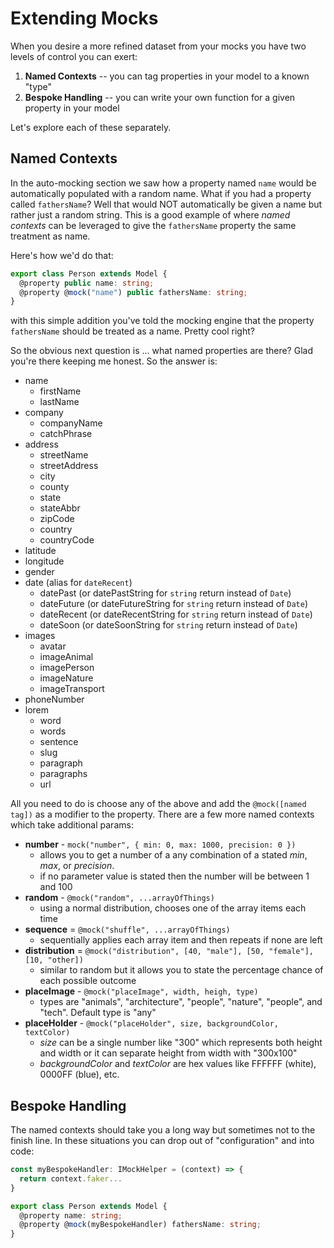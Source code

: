 # Extending Mocks

When you desire a more refined dataset from your mocks you have two levels of control you can exert:

1.  **Named Contexts** -- you can tag properties in your model to a known "type"
2.  **Bespoke Handling** -- you can write your own function for a given property in your model

Let's explore each of these separately.

## Named Contexts

In the auto-mocking section we saw how a property named `name` would be automatically populated with a random name. What if you had a property called `fathersName`? Well that would NOT automatically be given a name but rather just a random string. This is a good example of where _named contexts_ can be leveraged to give the `fathersName` property the same treatment as name.

Here's how we'd do that:

```typescript
export class Person extends Model {
  @property public name: string;
  @property @mock("name") public fathersName: string;
}
```

with this simple addition you've told the mocking engine that the property `fathersName` should be treated as a name. Pretty cool right?

So the obvious next question is ... what named properties are there? Glad you're there keeping me honest. So the answer is:

- name
  - firstName
  - lastName
- company
  - companyName
  - catchPhrase
- address
  - streetName
  - streetAddress
  - city
  - county
  - state
  - stateAbbr
  - zipCode
  - country
  - countryCode
- latitude
- longitude
- gender
- date (alias for `dateRecent`)
  - datePast (or datePastString for `string` return instead of `Date`)
  - dateFuture (or dateFutureString for `string` return instead of `Date`)
  - dateRecent (or dateRecentString for `string` return instead of `Date`)
  - dateSoon (or dateSoonString for `string` return instead of `Date`)
- images
  - avatar
  - imageAnimal
  - imagePerson
  - imageNature
  - imageTransport
- phoneNumber
- lorem
  - word
  - words
  - sentence
  - slug
  - paragraph
  - paragraphs
  - url

All you need to do is choose any of the above and add the `@mock([named tag])` as a modifier to the property. There are a few more named contexts which take additional params:

- **number** - `mock("number", { min: 0, max: 1000, precision: 0 })`
  - allows you to get a number of a any combination of a stated _min_, _max_, or _precision_.
  - if no parameter value is stated then the number will be between 1 and 100
- **random** - `@mock("random", ...arrayOfThings)`
  - using a normal distribution, chooses one of the array items each time
- **sequence** = `@mock("shuffle", ...arrayOfThings)`
  - sequentially applies each array item and then repeats if none are left
- **distribution** = `@mock("distribution", [40, "male"], [50, "female"], [10, "other])`
  - similar to random but it allows you to state the percentage chance of each possible outcome
- **placeImage** - `@mock("placeImage", width, heigh, type)`
  - types are "animals", "architecture", "people", "nature", "people", and "tech". Default type is "any"
- **placeHolder** - `@mock("placeHolder", size, backgroundColor, textColor)`
  - *size* can be a single number like "300" which represents both height and width or it can separate height from width with "300x100"
  - *backgroundColor* and *textColor* are hex values like FFFFFF (white), 0000FF (blue), etc.

## Bespoke Handling

The named contexts should take you a long way but sometimes not to the finish line. In these situations you can drop out of "configuration" and into code:

```typescript
const myBespokeHandler: IMockHelper = (context) => {
  return context.faker...
}

export class Person extends Model {
  @property name: string;
  @property @mock(myBespokeHandler) fathersName: string;
}
```
